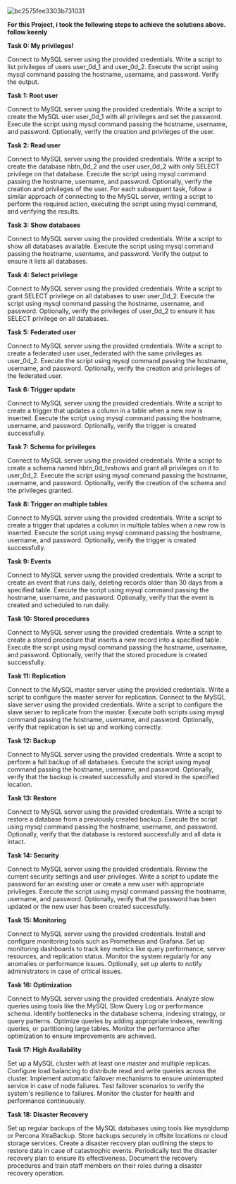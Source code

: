 ![bc2575fee3303b731031](https://github.com/JosephNjorog/alx-higher_level_programming/assets/141281465/0f4d0932-ed93-4aa9-aa90-359ce1d44a0a)

**For this Project, i took the following steps to achieve the solutions above. follow keenly**

**Task 0: My privileges!**

Connect to MySQL server using the provided credentials.
Write a script to list privileges of users user_0d_1 and user_0d_2.
Execute the script using mysql command passing the hostname, username, and password.
Verify the output.

**Task 1: Root user**

Connect to MySQL server using the provided credentials.
Write a script to create the MySQL user user_0d_1 with all privileges and set the password.
Execute the script using mysql command passing the hostname, username, and password.
Optionally, verify the creation and privileges of the user.

**Task 2: Read user**

Connect to MySQL server using the provided credentials.
Write a script to create the database hbtn_0d_2 and the user user_0d_2 with only SELECT privilege on that database.
Execute the script using mysql command passing the hostname, username, and password.
Optionally, verify the creation and privileges of the user.
For each subsequent task, follow a similar approach of connecting to the MySQL server, writing a script to perform the required action, executing the script using mysql command, and verifying the results.

**Task 3: Show databases**

Connect to MySQL server using the provided credentials.
Write a script to show all databases available.
Execute the script using mysql command passing the hostname, username, and password.
Verify the output to ensure it lists all databases.

**Task 4: Select privilege**

Connect to MySQL server using the provided credentials.
Write a script to grant SELECT privilege on all databases to user user_0d_2.
Execute the script using mysql command passing the hostname, username, and password.
Optionally, verify the privileges of user_0d_2 to ensure it has SELECT privilege on all databases.

**Task 5: Federated user**

Connect to MySQL server using the provided credentials.
Write a script to create a federated user user_federated with the same privileges as user_0d_2.
Execute the script using mysql command passing the hostname, username, and password.
Optionally, verify the creation and privileges of the federated user.

**Task 6: Trigger update**

Connect to MySQL server using the provided credentials.
Write a script to create a trigger that updates a column in a table when a new row is inserted.
Execute the script using mysql command passing the hostname, username, and password.
Optionally, verify the trigger is created successfully.

**Task 7: Schema for privileges**

Connect to MySQL server using the provided credentials.
Write a script to create a schema named hbtn_0d_tvshows and grant all privileges on it to user_0d_2.
Execute the script using mysql command passing the hostname, username, and password.
Optionally, verify the creation of the schema and the privileges granted.

**Task 8: Trigger on multiple tables**

Connect to MySQL server using the provided credentials.
Write a script to create a trigger that updates a column in multiple tables when a new row is inserted.
Execute the script using mysql command passing the hostname, username, and password.
Optionally, verify the trigger is created successfully.

**Task 9: Events**

Connect to MySQL server using the provided credentials.
Write a script to create an event that runs daily, deleting records older than 30 days from a specified table.
Execute the script using mysql command passing the hostname, username, and password.
Optionally, verify that the event is created and scheduled to run daily.

**Task 10: Stored procedures**

Connect to MySQL server using the provided credentials.
Write a script to create a stored procedure that inserts a new record into a specified table.
Execute the script using mysql command passing the hostname, username, and password.
Optionally, verify that the stored procedure is created successfully.

**Task 11: Replication**

Connect to the MySQL master server using the provided credentials.
Write a script to configure the master server for replication.
Connect to the MySQL slave server using the provided credentials.
Write a script to configure the slave server to replicate from the master.
Execute both scripts using mysql command passing the hostname, username, and password.
Optionally, verify that replication is set up and working correctly.

**Task 12: Backup**

Connect to MySQL server using the provided credentials.
Write a script to perform a full backup of all databases.
Execute the script using mysql command passing the hostname, username, and password.
Optionally, verify that the backup is created successfully and stored in the specified location.

**Task 13: Restore**

Connect to MySQL server using the provided credentials.
Write a script to restore a database from a previously created backup.
Execute the script using mysql command passing the hostname, username, and password.
Optionally, verify that the database is restored successfully and all data is intact.

**Task 14: Security**

Connect to MySQL server using the provided credentials.
Review the current security settings and user privileges.
Write a script to update the password for an existing user or create a new user with appropriate privileges.
Execute the script using mysql command passing the hostname, username, and password.
Optionally, verify that the password has been updated or the new user has been created successfully.

**Task 15: Monitoring**

Connect to MySQL server using the provided credentials.
Install and configure monitoring tools such as Prometheus and Grafana.
Set up monitoring dashboards to track key metrics like query performance, server resources, and replication status.
Monitor the system regularly for any anomalies or performance issues.
Optionally, set up alerts to notify administrators in case of critical issues.

**Task 16: Optimization**

Connect to MySQL server using the provided credentials.
Analyze slow queries using tools like the MySQL Slow Query Log or performance schema.
Identify bottlenecks in the database schema, indexing strategy, or query patterns.
Optimize queries by adding appropriate indexes, rewriting queries, or partitioning large tables.
Monitor the performance after optimization to ensure improvements are achieved.

**Task 17: High Availability**

Set up a MySQL cluster with at least one master and multiple replicas.
Configure load balancing to distribute read and write queries across the cluster.
Implement automatic failover mechanisms to ensure uninterrupted service in case of node failures.
Test failover scenarios to verify the system's resilience to failures.
Monitor the cluster for health and performance continuously.

**Task 18: Disaster Recovery**

Set up regular backups of the MySQL databases using tools like mysqldump or Percona XtraBackup.
Store backups securely in offsite locations or cloud storage services.
Create a disaster recovery plan outlining the steps to restore data in case of catastrophic events.
Periodically test the disaster recovery plan to ensure its effectiveness.
Document the recovery procedures and train staff members on their roles during a disaster recovery operation.


